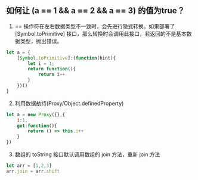 ## 如何让 (a == 1 && a == 2 && a == 3) 的值为true？

1. == 操作符在左右数据类型不一致时，会先进行隐式转换。如果部署了 [Symbol.toPrimitive] 接口，那么转换时会调用此接口，若返回的不是基本数据类型，抛出错误。
```js
let a = {
    [Symbol.toPrimitive]:(function(hint){
        let i = 1;
        return function(){
            return i++
        }
    })()
}
```

2. 利用数据劫持(Proxy/Object.definedProperty)
```js
let a = new Proxy({},{
    i:1,
    get:function(){
        return () => this.i++
    }
})
```

3. 数组的 toString 接口默认调用数组的 join 方法，重新 join 方法
```js
let arr = [1,2,3]
arr.join = arr.shift
```